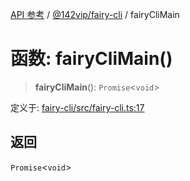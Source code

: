 [API 参考](../../../index.md) / [@142vip/fairy-cli](../index.md) / fairyCliMain

# 函数: fairyCliMain()

> **fairyCliMain**(): `Promise`\<`void`\>

定义于: [fairy-cli/src/fairy-cli.ts:17](https://github.com/142vip/core-x/blob/58a4aca72f73ebc92491a458c9b83754486dc296/packages/fairy-cli/src/fairy-cli.ts#L17)

## 返回

`Promise`\<`void`\>
